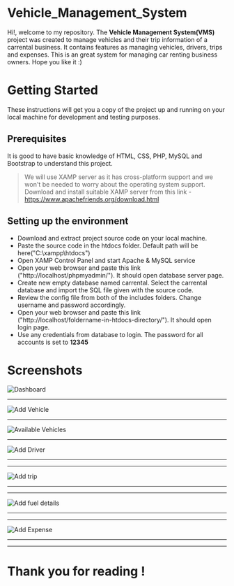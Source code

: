 # Vehicle_Management_System
Hi!, welcome to my repository. The **Vehicle Management System(VMS)** project was created to manage vehicles and their trip information of a carrental business. It contains
features as managing vehicles, drivers, trips and expenses. This is an great system for managing car renting business owners. Hope you like it :)

# Getting Started

These instructions will get you a copy of the project up and running on your local machine for development and testing purposes. 

## Prerequisites

It is good to have basic knowledge of HTML, CSS, PHP, MySQL and Bootstrap to understand this project.
>We will use XAMP server as it has cross-platform support and we won't be needed to worry about the operating system support.
Download and install suitable XAMP server from this link - https://www.apachefriends.org/download.html

## Setting up the environment

- Download and extract project source code on your local machine.
- Paste the source code in the htdocs folder. Default path will be here("C:\xampp\htdocs")
- Open XAMP Control Panel and start Apache & MySQL service
- Open your web browser and paste this link ("http://localhost/phpmyadmin/"). It should open database server page.
- Create new empty database named carrental. Select the carrental database and import the SQL file given with the source code.
- Review the config file from both of the includes folders. Change username and password accordingly.
- Open your web browser and paste this link ("http://localhost/foldername-in-htdocs-directory/"). It should open login page.
- Use any credentials from database to login. The password for all accounts is set to **12345**

# Screenshots

![Dashboard](screenshots/dashboard.JPG)

***

![Add Vehicle](screenshots/post_a_vehicle.JPG)

***

![Available Vehicles](screenshots/vehicle_list.JPG)

***

![Add Driver](screenshots/add_driver.JPG)

***



***

![Add trip](screenshots/add_trip.JPG)

***



***

![Add fuel details](screenshots/add_fuel_history.JPG)

***



***

![Add Expense](screenshots/add_expense.JPG)

***



***

# Thank you for reading !

